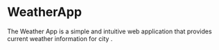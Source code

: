 # WeatherApp
The Weather App is a simple and intuitive web application that provides current weather information for  city .
